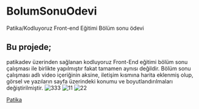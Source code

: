 # BolumSonuOdevi
Patika/Kodluyoruz Front-end Eğitimi Bölüm sonu ödevi

## Bu projede;
patikadev üzerinden sağlanan kodluyoruz Front-End eğitimi bölüm sonu çalışması ile birlikte yapılmıştır fakat
tamamen aynısı değildir.
Bölüm sonu çalışması adlı video içeriğinin aksine, iletişim kısmına harita eklenmiş olup, görsel ve yazıların sayfa üzerindeki konumu ve boyutlandırılmaları değiştirilmiştir.
![333](https://user-images.githubusercontent.com/113728651/200197050-4579a367-6bd9-47ea-8b84-451a85c074ff.png)
![11](https://user-images.githubusercontent.com/113728651/200197052-5fba1600-d98d-4ff9-b2cd-ca0fe282c727.png)
![22](https://user-images.githubusercontent.com/113728651/200197054-5500aaa9-91f4-4a88-be57-039a67481118.png)

[Patika](https://www.patika.dev/tr)
